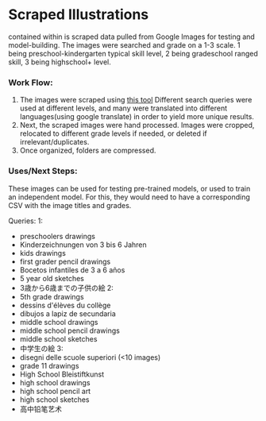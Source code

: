 # Scraped Illustrations
contained within is scraped data pulled from Google Images for testing and model-building. The images were searched and grade on a 1-3 scale. 1 being preschool-kindergarten typical skill level, 2 being gradeschool ranged skill,  3 being highschool+ level. 

### Work Flow:
1. The images were scraped using [this tool](https://github.com/debadridtt/Scraping-Google-Images-using-Python)
Different search queries were used at different levels, and many were translated into different languages(using google translate) in order to yield more unique results.
2. Next, the scraped images were hand processed. Images were cropped, relocated to different grade levels if needed, or deleted if irrelevant/duplicates.
3. Once organized, folders are compressed. 

### Uses/Next Steps:
These images can be used for testing pre-trained models, or used to train an independent model. For this, they would need to have a corresponding CSV with the image titles and grades.

Queries: 
1:
- preschoolers drawings
- Kinderzeichnungen von 3 bis 6 Jahren
- kids drawings
- first grader pencil drawings
- Bocetos infantiles de 3 a 6 años
- 5 year old sketches
- 3歳から6歳までの子供の絵
2:
- 5th grade drawings
- dessins d'élèves du collège
- dibujos a lapiz de secundaria
- middle school drawings
- middle school pencil drawings
- middle school sketches
- 中学生の絵
3:
- disegni delle scuole superiori (<10 images)
- grade 11 drawings
- High School Bleistiftkunst
- high school drawings
- high school pencil art
- high school sketches
- 高中铅笔艺术
